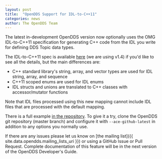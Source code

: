 ```yaml
---
layout: post
title:  "OpenDDS Support for IDL-to-C++11"
categories: news
author: The OpenDDS Team
---
```


The latest in-development OpenDDS version now
optionally uses the OMG IDL-to-C++11 specification for generating C++ 
code from the IDL you write for defining DDS Topic data types.

The IDL-to-C++11 spec is available [here](https://www.omg.org/spec/CPP11) (we 
are using v1.4) if you'd like to see all the details, but the main 
differences are:
- C++ standard library's string, array, and vector types are used for 
IDL string, array, and sequence
- C++11 scoped enums are used for IDL enums
- IDL structs and unions are translated to C++ classes with 
accessor/mutator functions

Note that IDL files processed using this new mapping cannot include IDL 
files that are processed with the default mapping.

There is a full example [in the repository](https://github.com/objectcomputing/OpenDDS/tree/master/tests/DCPS/C%2B%2B11/Messenger). To give it a try, clone the OpenDDS git repository (master branch) and 
configure it with `--ace-github-latest` in addition to any options you 
normally use.

If there are any issues please let us know on [the mailing list]({{ site.data.opendds.mailing_lists_uri }}) or using 
a GitHub Issue or Pull Request.  Complete documentation of this feature 
will be in the next version of the OpenDDS Developer's Guide.

